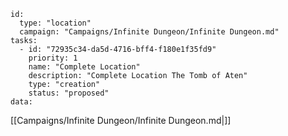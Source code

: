 
```RpgManager4
id: 
  type: "location"
  campaign: "Campaigns/Infinite Dungeon/Infinite Dungeon.md"
tasks: 
  - id: "72935c34-da5d-4716-bff4-f180e1f35fd9"
    priority: 1
    name: "Complete Location"
    description: "Complete Location The Tomb of Aten"
    type: "creation"
    status: "proposed"
data: 
```

[[Campaigns/Infinite Dungeon/Infinite Dungeon.md|]]